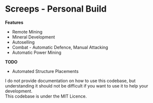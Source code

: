 # Screeps - Personal Build

**Features**
- Remote Mining
- Mineral Development
- Autoselling
- Combat - Automatic Defence, Manual Attacking
- Automatic Power Mining

**TODO**
- Automated Structure Placements

I do not provide documentation on how to use this codebase, but understanding it should not be difficult if you want to use it to help your development.<br/>
This codebase is under the MIT Licence.
